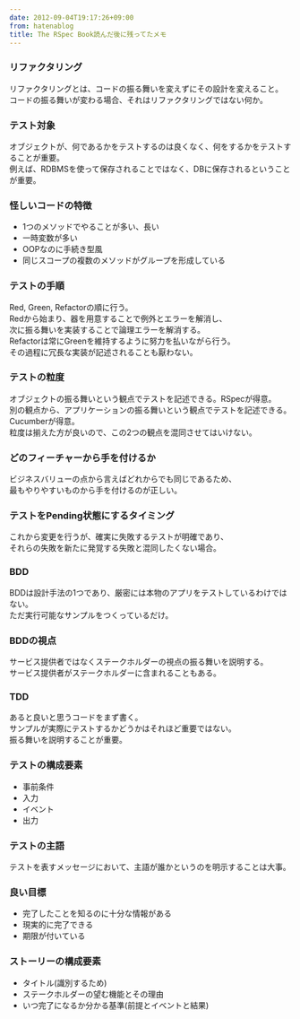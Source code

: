 ```yaml
---
date: 2012-09-04T19:17:26+09:00
from: hatenablog
title: The RSpec Book読んだ後に残ってたメモ
---
```



<div class="section">
    <h3>リファクタリング</h3>
    <p>リファクタリングとは、コードの振る舞いを変えずにその設計を変えること。<br>
コードの振る舞いが変わる場合、それはリファクタリングではない何か。</p>
<p></p>

</div>
<div class="section">
    <h3>テスト対象</h3>
    <p>オブジェクトが、何であるかをテストするのは良くなく、何をするかをテストすることが重要。<br>
例えば、RDBMSを使って保存されることではなく、DBに保存されるということが重要。</p>
<p></p>

</div>
<div class="section">
    <h3>怪しいコードの特徴</h3>

<ul>
<li>1つのメソッドでやることが多い、長い</li>
<li>一時変数が多い</li>
<li>OOPなのに手続き型風</li>
<li>同じスコープの複数のメソッドがグループを形成している</li>
</ul>
</div>
<div class="section">
    <h3>テストの手順</h3>
    <p>Red, Green, Refactorの順に行う。<br>
Redから始まり、器を用意することで例外とエラーを解消し、<br>
次に振る舞いを実装することで論理エラーを解消する。<br>
Refactorは常にGreenを維持するように努力を払いながら行う。<br>
その過程に冗長な実装が記述されることも厭わない。</p>
<p></p>

</div>
<div class="section">
    <h3>テストの粒度</h3>
    <p>オブジェクトの振る舞いという観点でテストを記述できる。RSpecが得意。<br>
別の観点から、アプリケーションの振る舞いという観点でテストを記述できる。Cucumberが得意。<br>
粒度は揃えた方が良いので、この2つの観点を混同させてはいけない。</p>
<p></p>

</div>
<div class="section">
    <h3>どのフィーチャーから手を付けるか</h3>
    <p>ビジネスバリューの点から言えばどれからでも同じであるため、<br>
最もやりやすいものから手を付けるのが正しい。</p>
<p></p>

</div>
<div class="section">
    <h3>テストをPending状態にするタイミング</h3>
    <p>これから変更を行うが、確実に失敗するテストが明確であり、<br>
それらの失敗を新たに発覚する失敗と混同したくない場合。</p>

</div>
<div class="section">
    <h3>BDD</h3>
    <p>BDDは設計手法の1つであり、厳密には本物のアプリをテストしているわけではない。<br>
ただ実行可能なサンプルをつくっているだけ。</p>
<p></p>

</div>
<div class="section">
    <h3>BDDの視点</h3>
    <p>サービス提供者ではなくステークホルダーの視点の振る舞いを説明する。<br>
サービス提供者がステークホルダーに含まれることもある。</p>
<p></p>

</div>
<div class="section">
    <h3>TDD</h3>
    <p>あると良いと思うコードをまず書く。<br>
サンプルが実際にテストするかどうかはそれほど重要ではない。<br>
振る舞いを説明することが重要。</p>
<p></p>

</div>
<div class="section">
    <h3>テストの構成要素</h3>

<ul>
<li>事前条件</li>
<li>入力</li>
<li>イベント</li>
<li>出力</li>
</ul>
</div>
<div class="section">
    <h3>テストの主語</h3>
    <p>テストを表すメッセージにおいて、主語が誰かというのを明示することは大事。</p>
<p></p>

</div>
<div class="section">
    <h3>良い目標</h3>

<ul>
<li>完了したことを知るのに十分な情報がある</li>
<li>現実的に完了できる</li>
<li>期限が付いている</li>
</ul>
</div>
<div class="section">
    <h3>ストーリーの構成要素</h3>

<ul>
<li>タイトル(識別するため)</li>
<li>ステークホルダーの望む機能とその理由</li>
<li>いつ完了になるか分かる基準(前提とイベントと結果)</li>
</ul>
</div>
